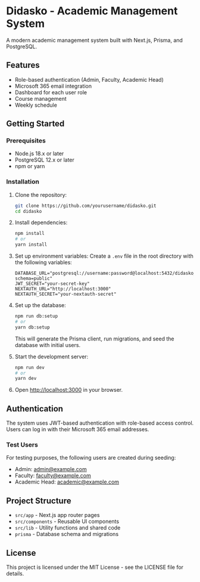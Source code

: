 # Didasko - Academic Management System

A modern academic management system built with Next.js, Prisma, and PostgreSQL.

## Features

- Role-based authentication (Admin, Faculty, Academic Head)
- Microsoft 365 email integration
- Dashboard for each user role
- Course management
- Weekly schedule

## Getting Started

### Prerequisites

- Node.js 18.x or later
- PostgreSQL 12.x or later
- npm or yarn

### Installation

1. Clone the repository:

   ```bash
   git clone https://github.com/yourusername/didasko.git
   cd didasko
   ```

2. Install dependencies:

   ```bash
   npm install
   # or
   yarn install
   ```

3. Set up environment variables: Create a `.env` file in the root directory with
   the following variables:

   ```
   DATABASE_URL="postgresql://username:password@localhost:5432/didasko_db?schema=public"
   JWT_SECRET="your-secret-key"
   NEXTAUTH_URL="http://localhost:3000"
   NEXTAUTH_SECRET="your-nextauth-secret"
   ```

4. Set up the database:

   ```bash
   npm run db:setup
   # or
   yarn db:setup
   ```

   This will generate the Prisma client, run migrations, and seed the database
   with initial users.

5. Start the development server:

   ```bash
   npm run dev
   # or
   yarn dev
   ```

6. Open [http://localhost:3000](http://localhost:3000) in your browser.

## Authentication

The system uses JWT-based authentication with role-based access control. Users
can log in with their Microsoft 365 email addresses.

### Test Users

For testing purposes, the following users are created during seeding:

- Admin: admin@example.com
- Faculty: faculty@example.com
- Academic Head: academic@example.com

## Project Structure

- `src/app` - Next.js app router pages
- `src/components` - Reusable UI components
- `src/lib` - Utility functions and shared code
- `prisma` - Database schema and migrations

## License

This project is licensed under the MIT License - see the LICENSE file for
details.
